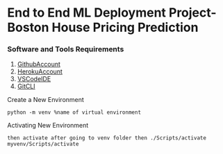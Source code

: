 # End to End ML Deployment Project-Boston House Pricing Prediction

### Software and Tools Requirements

1. [GithubAccount](https://github.com)
2. [HerokuAccount](https://heroku.com)
3. [VSCodeIDE](https://code.visualstudio.com/)
4. [GitCLI](https://git-scm.com/book/en/v2/Getting-Started-The-Command-Line)

Create a New Environment
```
python -m venv %name of virtual environment
```

Activating New Environment
```
then activate after going to venv folder then ./Scripts/activate
myvenv/Scripts/activate
```